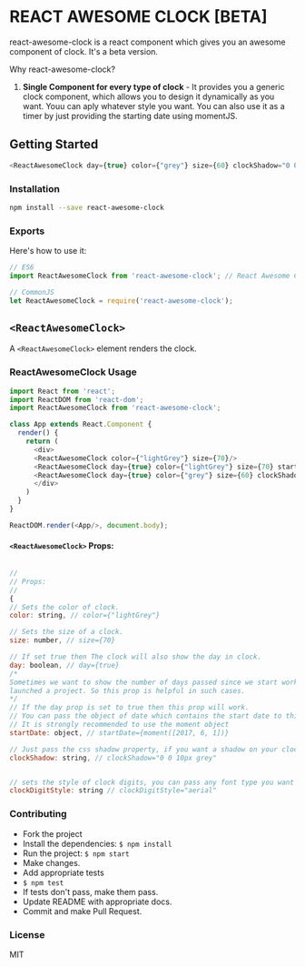 # REACT AWESOME CLOCK [BETA]

react-awesome-clock is a react component which gives you an awesome component of clock.
It's a beta version.

Why react-awesome-clock?

1. **Single Component for every type of clock** - It provides you a generic clock component, which allows you to design it dynamically as you want. Youu can aply whatever style you want. You can also use it as a timer by just providing the starting date using momentJS.

## Getting Started

```js
<ReactAwesomeClock day={true} color={"grey"} size={60} clockShadow="0 0 10px grey" clockDigitStyle="aerial" />
```

### Installation

```sh
npm install --save react-awesome-clock
```

### Exports
Here's how to use it:

```js
// ES6
import ReactAwesomeClock from 'react-awesome-clock'; // React Awesome Clock

// CommonJS
let ReactAwesomeClock = require('react-awesome-clock');
```

## `<ReactAwesomeClock>`
A `<ReactAwesomeClock>` element renders the clock.

### ReactAwesomeClock Usage


```js
import React from 'react';
import ReactDOM from 'react-dom';
import ReactAwesomeClock from 'react-awesome-clock';

class App extends React.Component {
  render() {
    return (
      <div>
      <ReactAwesomeClock color={"lightGrey"} size={70}/>
      <ReactAwesomeClock day={true} color={"lightGrey"} size={70} startDate={moment([2017, 6, 1])}/>
      <ReactAwesomeClock day={true} color={"grey"} size={60} clockShadow="0 0 10px grey" clockDigitStyle="aerial" />
      </div>
    )
  }
}

ReactDOM.render(<App/>, document.body);
```
#### `<ReactAwesomeClock>` Props:
```js

//
// Props:
//
{
// Sets the color of clock.
color: string, // color={"lightGrey"}

// Sets the size of a clock.
size: number, // size={70}

// If set true then The clock will also show the day in clock.
day: boolean, // day={true}
/*
Sometimes we want to show the number of days passed since we start working or
launched a project. So this prop is helpful in such cases.
*/
// If the day prop is set to true then this prop will work.
// You can pass the object of date which contains the start date to this prop and it will // calculate the number of days and display in days section of clock.
// It is strongly recommended to use the moment object
startDate: object, // startDate={moment([2017, 6, 1])}

// Just pass the css shadow property, if you want a shadow on your clock.
clockShadow: string, // clockShadow="0 0 10px grey" 


// sets the style of clock digits, you can pass any font type you want to this prop.
clockDigitStyle: string // clockDigitStyle="aerial"

```

### Contributing

- Fork the project
- Install the dependencies: `$ npm install`
- Run the project: `$ npm start`
- Make changes.
- Add appropriate tests
- `$ npm test`
- If tests don't pass, make them pass.
- Update README with appropriate docs.
- Commit and make Pull Request.

### License

MIT